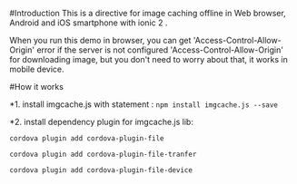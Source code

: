 #Introduction
This is a directive for image caching offline in Web browser, Android and iOS smartphone with ionic 2 .

When you run this demo in browser, you can get 'Access-Control-Allow-Origin' error if the server is not configured  'Access-Control-Allow-Origin' for downloading image, but you don't need to worry about that, it works in mobile device.

#How it works

*1. install imgcache.js with statement : 
`npm install imgcache.js --save`

*2. install dependency plugin for imgcache.js lib: 

`cordova plugin add cordova-plugin-file`

`cordova plugin add cordova-plugin-file-tranfer`

`cordova plugin add cordova-plugin-file-device`
